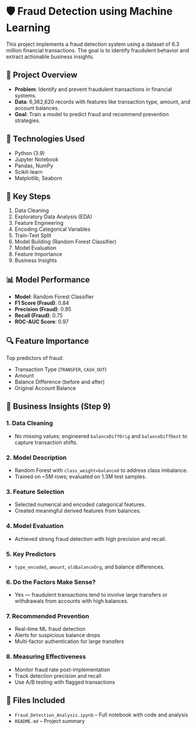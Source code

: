 # 🛡️ Fraud Detection using Machine Learning

This project implements a fraud detection system using a dataset of 6.3 million financial transactions. The goal is to identify fraudulent behavior and extract actionable business insights.

## 📂 Project Overview

- **Problem**: Identify and prevent fraudulent transactions in financial systems.
- **Data**: 6,362,620 records with features like transaction type, amount, and account balances.
- **Goal**: Train a model to predict fraud and recommend prevention strategies.

## 🔧 Technologies Used

- Python (3.9)
- Jupyter Notebook
- Pandas, NumPy
- Scikit-learn
- Matplotlib, Seaborn

## 🧠 Key Steps

1. Data Cleaning
2. Exploratory Data Analysis (EDA)
3. Feature Engineering
4. Encoding Categorical Variables
5. Train-Test Split
6. Model Building (Random Forest Classifier)
7. Model Evaluation
8. Feature Importance
9. Business Insights

## 📊 Model Performance

- **Model**: Random Forest Classifier
- **F1 Score (Fraud)**: 0.84
- **Precision (Fraud)**: 0.95
- **Recall (Fraud)**: 0.75
- **ROC-AUC Score**: 0.97

## 🔍 Feature Importance

Top predictors of fraud:
- Transaction Type (`TRANSFER`, `CASH_OUT`)
- Amount
- Balance Difference (before and after)
- Original Account Balance

## 📌 Business Insights (Step 9)

### 1. Data Cleaning
- No missing values; engineered `balanceDiffOrig` and `balanceDiffDest` to capture transaction shifts.

### 2. Model Description
- Random Forest with `class_weight=balanced` to address class imbalance.
- Trained on ~5M rows; evaluated on 1.3M test samples.

### 3. Feature Selection
- Selected numerical and encoded categorical features.
- Created meaningful derived features from balances.

### 4. Model Evaluation
- Achieved strong fraud detection with high precision and recall.

### 5. Key Predictors
- `type_encoded`, `amount`, `oldbalanceOrg`, and balance differences.

### 6. Do the Factors Make Sense?
- Yes — fraudulent transactions tend to involve large transfers or withdrawals from accounts with high balances.

### 7. Recommended Prevention
- Real-time ML fraud detection
- Alerts for suspicious balance drops
- Multi-factor authentication for large transfers

### 8. Measuring Effectiveness
- Monitor fraud rate post-implementation
- Track detection precision and recall
- Use A/B testing with flagged transactions

## 📁 Files Included

- `Fraud_Detection_Analysis.ipynb` – Full notebook with code and analysis
- `README.md` – Project summary


